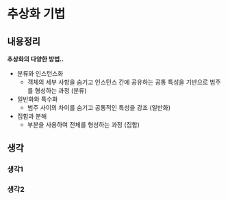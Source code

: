 # 추상화 기법

## 내용정리

**추상화의 다양한 방법..**

- 분류와 인스턴스화
  - 객체의 세부 사항을 숨기고 인스턴스 간에 공유하는 공통 특성을 기반으로 범주를 형성하는 과정 (분류)
- 일반화와 특수화
  - 범주 사이의 차이를 숨기고 공통적인 특성을 강조 (일반화)
- 집합과 분해
  - 부분을 사용하여 전체를 형성하는 과정 (집합)

## 생각

### 생각1

### 생각2
